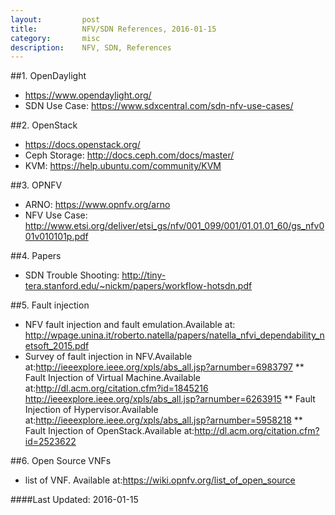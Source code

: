 ```yaml
---
layout:         post
title:          NFV/SDN References, 2016-01-15
category:       misc
description:    NFV, SDN, References
---
```


##1. OpenDaylight
* https://www.opendaylight.org/
* SDN Use Case: https://www.sdxcentral.com/sdn-nfv-use-cases/

##2. OpenStack
* https://docs.openstack.org/
* Ceph Storage: http://docs.ceph.com/docs/master/
* KVM: https://help.ubuntu.com/community/KVM

##3. OPNFV
* ARNO: https://www.opnfv.org/arno
* NFV Use Case: http://www.etsi.org/deliver/etsi_gs/nfv/001_099/001/01.01.01_60/gs_nfv001v010101p.pdf

##4. Papers
* SDN Trouble Shooting: http://tiny-tera.stanford.edu/~nickm/papers/workflow-hotsdn.pdf

##5. Fault injection
* NFV fault injection and fault emulation.Available at: http://wpage.unina.it/roberto.natella/papers/natella_nfvi_dependability_netsoft_2015.pdf
* Survey of fault injection in NFV.Available at:http://ieeexplore.ieee.org/xpls/abs_all.jsp?arnumber=6983797
  ** Fault Injection of Virtual Machine.Available at:http://dl.acm.org/citation.cfm?id=1845216
   http://ieeexplore.ieee.org/xpls/abs_all.jsp?arnumber=6263915
  ** Fault Injection of Hypervisor.Available at:http://ieeexplore.ieee.org/xpls/abs_all.jsp?arnumber=5958218
  ** Fault Injection of OpenStack.Available at:http://dl.acm.org/citation.cfm?id=2523622

##6. Open Source VNFs
* list of VNF. Available at:https://wiki.opnfv.org/list_of_open_source

####Last Updated: 2016-01-15
